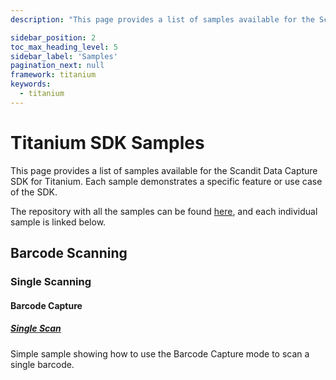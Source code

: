 ```yaml
---
description: "This page provides a list of samples available for the Scandit Data Capture SDK for Titanium. Each sample demonstrates a specific feature or use case of the SDK.                                                                        "

sidebar_position: 2
toc_max_heading_level: 5
sidebar_label: 'Samples'
pagination_next: null
framework: titanium
keywords:
  - titanium
---
```


# Titanium SDK Samples

This page provides a list of samples available for the Scandit Data Capture SDK for Titanium. Each sample demonstrates a specific feature or use case of the SDK.

The repository with all the samples can be found [here](https://github.com/Scandit/datacapture-titanium-samples), and each individual sample is linked below.

## Barcode Scanning

### Single Scanning

#### Barcode Capture

##### [Single Scan](https://github.com/Scandit/datacapture-titanium-samples/tree/main/01_Single_Scanning_Samples/02_Barcode_Scanning_with_Low_Level_API/BarcodeCaptureSimpleSample)

<ReactPlayer playing controls url="/img/samples/bc-simple.mp4" />

Simple sample showing how to use the Barcode Capture mode to scan a single barcode.
